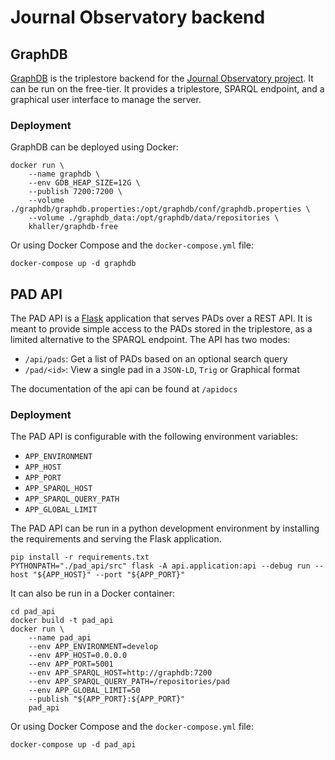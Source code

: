 # Journal Observatory backend

## GraphDB

[GraphDB](https://graphdb.ontotext.com/) is the triplestore backend for the [Journal Observatory project](https://www.journalobservatory.org). It can be run on the free-tier. It provides a triplestore, SPARQL endpoint, and a graphical user interface to manage the server.

### Deployment

GraphDB can be deployed using Docker:
```shell
docker run \
    --name graphdb \
    --env GDB_HEAP_SIZE=12G \
    --publish 7200:7200 \
    --volume ./graphdb/graphdb.properties:/opt/graphdb/conf/graphdb.properties \
    --volume ./graphdb_data:/opt/graphdb/data/repositories \
    khaller/graphdb-free
```

Or using Docker Compose and the `docker-compose.yml` file:
```
docker-compose up -d graphdb
```

## PAD API

The PAD API is a [Flask](https://flask.palletsprojects.com) application that serves PADs over a REST API. It is meant to provide simple access to the PADs stored in the triplestore, as a limited alternative to the SPARQL endpoint. The API has two modes:
- `/api/pads`: Get a list of PADs based on an optional search query
- `/pad/<id>`: View a single pad in a `JSON-LD`, `Trig` or Graphical format

The documentation of the api can be found at `/apidocs`

### Deployment

The PAD API is configurable with the following environment variables:

- `APP_ENVIRONMENT`
- `APP_HOST`
- `APP_PORT`
- `APP_SPARQL_HOST`
- `APP_SPARQL_QUERY_PATH`
- `APP_GLOBAL_LIMIT`

The PAD API can be run in a python development environment by installing the requirements and serving the Flask application.
```
pip install -r requirements.txt
PYTHONPATH="./pad_api/src" flask -A api.application:api --debug run --host "${APP_HOST}" --port "${APP_PORT}"
```

It can also be run in a Docker container:
```
cd pad_api
docker build -t pad_api
docker run \
    --name pad_api
    --env APP_ENVIRONMENT=develop
    --env APP_HOST=0.0.0.0
    --env APP_PORT=5001
    --env APP_SPARQL_HOST=http://graphdb:7200
    --env APP_SPARQL_QUERY_PATH=/repositories/pad
    --env APP_GLOBAL_LIMIT=50
    --publish "${APP_PORT}:${APP_PORT}"
    pad_api
```

Or using Docker Compose and the `docker-compose.yml` file:
```
docker-compose up -d pad_api
```

